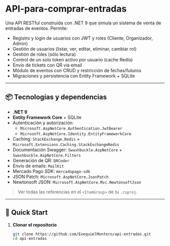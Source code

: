 # API-para-comprar-entradas

Una API RESTful construida con .NET 9 que simula un sistema de venta de entradas de eventos. Permite:

- Registro y login de usuarios con JWT y roles (Cliente, Organizador, Admin)  
- Gestión de usuarios (listar, ver, editar, eliminar, cambiar rol)  
- Gestión de roles (sólo lectura)  
- Control de un solo token activo por usuario (cache Redis)  
- Envío de tickets con QR via email  
- Módulo de eventos con CRUD y restricción de fechas/futuros  
- Migraciones y persistencia con Entity Framework + SQLite  

---

## 📦 Tecnologías y dependencias

- **.NET 9**  
- **Entity Framework Core** + SQLite  
- Autenticación y autorización:  
  - `Microsoft.AspNetCore.Authentication.JwtBearer`  
  - `Microsoft.AspNetCore.Identity.EntityFrameworkCore`  
- Caching: `StackExchange.Redis` + `Microsoft.Extensions.Caching.StackExchangeRedis`  
- Documentación Swagger: `Swashbuckle.AspNetCore` + `Swashbuckle.AspNetCore.Filters`  
- Generación de QR: `QRCoder`  
- Envío de emails: `MailKit`  
- Mercado Pago SDK: `mercadopago-sdk`  
- JSON Patch: `Microsoft.AspNetCore.JsonPatch`  
- Newtonsoft JSON: `Microsoft.AspNetCore.Mvc.NewtonsoftJson`  

> Ver todas las referencias en el `<ItemGroup>` de tu `.csproj`.

---

## 🚀 Quick Start

1. **Clonar el repositorio**  
   ```bash
   git clone https://github.com/ExequielMontero/api-entradas.git
   cd api-entradas
